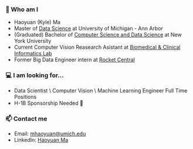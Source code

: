 ### 🙋‍ Who am I
+ Haoyuan (Kyle) Ma
+ Master of [Data Science](https://fortune.com/education/information-technology/university-of-michigan-ann-arbor/) at University of Michigan - Ann Arbor
+ (Graduated) Bachelor of [Computer Science and Data Science](https://cs.nyu.edu/home/undergrad/major_programs.html) at New York University
+ Current Computer Vision Reasearch Asistant at [Biomedical & Clinical Informatics Lab](https://najarianlab.ccmb.med.umich.edu/)
+ Former Big Data Engineer intern at [Rocket Central](https://rocketcentral.com/)

### 💻 I am looking for...
+ Data Scientist \ Computer Vision \ Machine Learning Engineer Full Time Positions
+ H-1B Sponsorship Needed 🙏

### 📫 Contact me
<!-- + Wechat: Magnoliae_Flos -->
+ Email: mhaoyuan@umich.edu
+ LinkedIn: [Haoyuan Ma](https://www.linkedin.com/in/mahaoyuan/)
